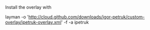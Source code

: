 Install the overlay with 

layman -o 'http://cloud.github.com/downloads/igor-petruk/custom-overlay/ipetruk-overlay.xml' -f -a ipetruk


